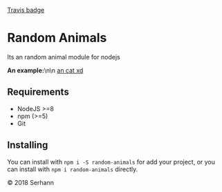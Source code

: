 [Travis badge](https://travis-ci.org/Serhann/random-animals.svg?branch=master)

# Random Animals
Its an random animal module for nodejs

**An example:**\n\n
[an cat xd](http://random.cat/i/win_20150714_153831.jpg)

## Requirements
  - NodeJS >=8
  - npm (>=5)
  - Git

## Installing

You can install with `npm i -S random-animals` for add your project, or you can install with `npm i random-animals` directly.

© 2018 Serhann